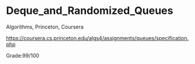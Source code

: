 # Deque_and_Randomized_Queues
Algorithms, Princeton, Coursera

https://coursera.cs.princeton.edu/algs4/assignments/queues/specification.php

Grade:99/100
